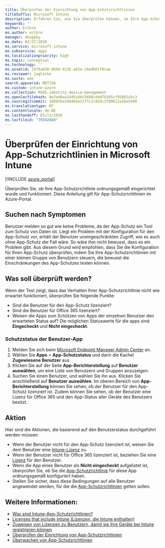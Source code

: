 ```yaml
---
title: Überprüfen der Einrichtung von App-Schutzrichtlinien
titleSuffix: Microsoft Intune
description: Erfahren Sie, wie Sie überprüfen können, ob Ihre App-Schutzrichtlinie ordnungsgemäß eingerichtet wurde und in Microsoft Intune funktioniert.
keywords: ''
author: Erikre
ms.author: erikre
manager: dougeby
ms.date: 02/27/2020
ms.service: microsoft-intune
ms.subservice: apps
ms.localizationpriority: high
ms.topic: conceptual
ms.technology: ''
ms.assetid: 15f8a838-0b69-412b-a42e-c6edb61f0cae
ms.reviewer: joglocke
ms.suite: ems
search.appverid: MET150
ms.custom: intune-azure
ms.collection: M365-identity-device-management
ms.openlocfilehash: 0e7ed0aa1d45c66c5688cde07b385cf95081a3c3
ms.sourcegitcommit: 3d895be2844bda2177c2c85dc2f09612a1be5490
ms.translationtype: HT
ms.contentlocale: de-DE
ms.lasthandoff: 03/13/2020
ms.locfileid: "79342048"
---
```

# <a name="how-to-validate-your-app-protection-policy-setup-in-microsoft-intune"></a>Überprüfen der Einrichtung von App-Schutzrichtlinien in Microsoft Intune

[!INCLUDE [azure_portal](../includes/azure_portal.md)]

Überprüfen Sie, ob Ihre App-Schutzrichtlinie ordnungsgemäß eingerichtet wurde und funktioniert. Diese Anleitung gilt für App-Schutzrichtlinien im Azure-Portal.

## <a name="checking-for-symptoms"></a>Suchen nach Symptomen
Benutzer melden so gut wie keine Probleme, da der App-Schutz ein Tool zum Schutz von Daten ist. Liegt ein Problem mit der Konfiguration für den App-Schutz vor, erhält der Benutzer uneingeschränkten Zugriff, wie es auch ohne App-Schutz der Fall wäre. So wäre ihm nicht bewusst, dass es ein Problem gibt. Aus diesem Grund wird empfohlen, dass Sie die Konfiguration für Ihren App-Schutz überprüfen, indem Sie Ihre App-Schutzrichtlinien mit einer kleinen Gruppe von Benutzern steuern, die bewusst die Einschränkungen des App-Schutzes testen können.

## <a name="what-to-check"></a>Was soll überprüft werden?

Wenn der Test zeigt, dass das Verhalten Ihrer App-Schutzrichtlinie nicht wie erwartet funktioniert, überprüfen Sie folgende Punkte:

- Sind die Benutzer für den App-Schutz lizenziert?
- Sind die Benutzer für Office 365 lizenziert?
- Weisen die Apps zum Schützen von Apps der einzelnen Benutzer den erwarteten Status auf? Die möglichen Statuswerte für die apps sind **Eingecheckt** und **Nicht eingecheckt**.

### <a name="user-app-protection-status"></a>Schutzstatus der Benutzer-App
1. Melden Sie sich beim [Microsoft Endpoint Manager Admin Center](https://go.microsoft.com/fwlink/?linkid=2109431) an.
3. Wählen Sie **Apps** >  **App-Schutzstatus** und dann die Kachel **Zugewiesene Benutzer** aus. 
4. Klicken Sie auf der Seite **App-Berichterstellung** auf **Benutzer auswählen**, um eine Liste von Benutzern und Gruppen anzuzeigen. 
5. Suchen Sie einen Benutzer, und wählen Sie ihn aus. Klicken Sie anschließend auf **Benutzer auswählen**. Im oberen Bereich von **App-Berichterstellung** können Sie sehen, ob der Benutzer für den App-Schutz lizenziert ist. Zudem können Sie sehen, ob der Benutzer eine Lizenz für Office 365 und den App-Status aller Geräte des Benutzers besitzt.

## <a name="what-to-do"></a>Aktion
Hier sind die Aktionen, die basierend auf den Benutzerstatus durchgeführt werden müssen:

- Wenn der Benutzer nicht für den App-Schutz lizenziert ist, weisen Sie dem Benutzer eine [Intune-Lizenz](../fundamentals/licenses.md) zu.
- Wenn der Benutzer nicht für Office 365 lizenziert ist, beziehen Sie eine [Lizenz](../fundamentals/licenses.md) für den Benutzer.
- Wenn die App eines Benutzer als **Nicht eingecheckt** aufgelistet ist, überprüfen Sie, ob Sie die [App-Schutzrichtlinie](app-protection-policies-validate.md) für diese App ordnungsgemäß konfiguriert haben.
- Stellen Sie sicher, dass diese Bedingungen auf alle Benutzer angewendet werden, für die die [App-Schutzrichtlinien](app-protection-policies-monitor.md) gelten sollen.

## <a name="see-also"></a>Weitere Informationen:

- [Was sind Intune-App-Schutzrichtlinien?](app-protection-policies.md)
- [Licenses that include Intune (Lizenzen, die Intune enthalten)](../fundamentals/licenses.md)
- [Zuweisen von Lizenzen zu Benutzern, damit sie ihre Geräte bei Intune registrieren können](../fundamentals/licenses-assign.md)
- [Überprüfen der Einrichtung von App-Schutzrichtlinien](app-protection-policies-validate.md)
- [Überwachen von App-Schutzrichtlinien](app-protection-policies-monitor.md)

